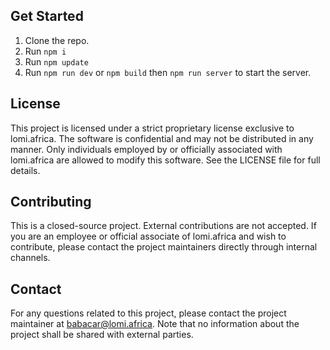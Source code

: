 ## Get Started

1. Clone the repo.
2. Run `npm i`
3. Run `npm update`
4. Run `npm run dev` or `npm build` then `npm run server` to start the server.

## License

This project is licensed under a strict proprietary license exclusive to lomi.africa. The software is confidential and may not be distributed in any manner. Only individuals employed by or officially associated with lomi.africa are allowed to modify this software. See the LICENSE file for full details.

## Contributing

This is a closed-source project. External contributions are not accepted. If you are an employee or official associate of lomi.africa and wish to contribute, please contact the project maintainers directly through internal channels.

## Contact

For any questions related to this project, please contact the project maintainer at babacar@lomi.africa. Note that no information about the project shall be shared with external parties.